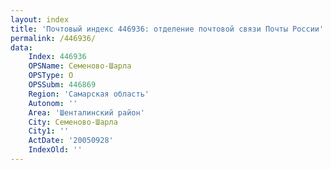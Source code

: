 ```yaml
---
layout: index
title: 'Почтовый индекс 446936: отделение почтовой связи Почты России'
permalink: /446936/
data:
    Index: 446936
    OPSName: Семеново-Шарла
    OPSType: О
    OPSSubm: 446869
    Region: 'Самарская область'
    Autonom: ''
    Area: 'Шенталинский район'
    City: Семеново-Шарла
    City1: ''
    ActDate: '20050928'
    IndexOld: ''
---
```


